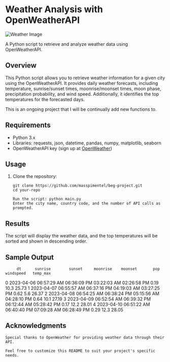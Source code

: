 # Weather Analysis with OpenWeatherAPI

![Weather Image]("https://i.imgur.com/acLRJhM.jpg")

A Python script to retrieve and analyze weather data using OpenWeatherAPI.

## Overview

This Python script allows you to retrieve weather information for a given city using the OpenWeatherAPI. It provides daily weather forecasts, including temperature, sunrise/sunset times, moonrise/moonset times, moon phase, precipitation probability, and wind speed. Additionally, it identifies the top temperatures for the forecasted days.

This is an ongoing project that I will be continually add new functions to. 

## Requirements

- Python 3.x
- Libraries: requests, json, datetime, pandas, numpy, matplotlib, seaborn
- OpenWeatherAPI key (sign up at [OpenWeather](https://openweathermap.org/))

## Usage

1. Clone the repository:

   ```
   git clone https://github.com/masspimentel/beg-project.git
   cd your-repo

   Run the script: python main.py
   Enter the city name, country code, and the number of API calls as prompted.

## Results
The script will display the weather data, and the top temperatures will be sorted and shown in descending order.

## Sample Output
         dt      sunrise        sunset     moonrise    moonset       pop     windspeed   temp_max
0  2023-04-06  06:57:29 AM  06:36:09 PM  03:22:03 AM  02:26:58 PM   0.19       10.3     25.73
1  2023-04-07  06:55:57 AM  06:37:16 PM  04:19:03 AM  03:27:25 PM   0.62        5.6     26.37
2  2023-04-08  06:54:25 AM  06:38:24 PM  05:15:56 AM  04:28:10 PM   0.64       10.1     27.19
3  2023-04-09  06:52:54 AM  06:39:32 PM  06:12:44 AM  05:28:42 PM   0.17       12.2     28.01
4  2023-04-10  06:51:22 AM  06:40:40 PM  07:09:28 AM  06:28:49 PM   0.29       12.3     28.05

## Acknowledgments
    Special thanks to OpenWeather for providing weather data through their API.

    Feel free to customize this README to suit your project's specific needs.